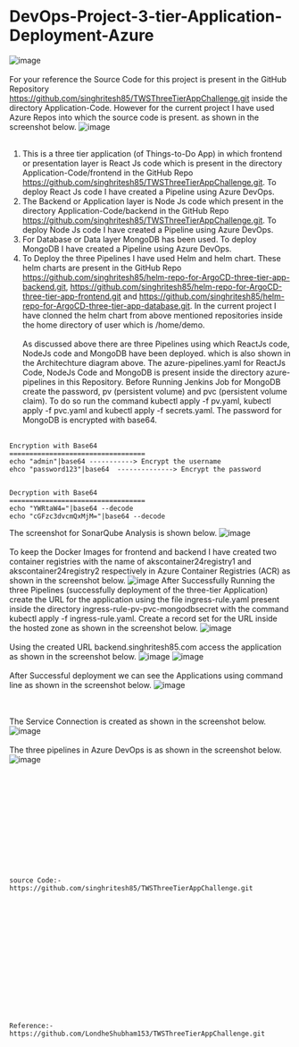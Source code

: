 # DevOps-Project-3-tier-Application-Deployment-Azure
![image](https://github.com/singhritesh85/DevOps-Project-3-tier-Application-Deployment-Azure/assets/56765895/30cd84e7-2b82-4535-97ca-da92c69857a7)
<br><br/>
For your reference the Source Code for this project is present in the GitHub Repository https://github.com/singhritesh85/TWSThreeTierAppChallenge.git inside the directory Application-Code. However for the current project I have used Azure Repos into which the source code is present. as shown in the screenshot below.
![image](https://github.com/singhritesh85/DevOps-Project-3-tier-Application-Deployment-Azure/assets/56765895/5f324e70-f610-4d0a-a613-47640259c544)
<br><br/>
1. This is a three tier application (of Things-to-Do App) in which frontend or presentation layer is React Js code which is present in the directory Application-Code/frontend in the GitHub Repo https://github.com/singhritesh85/TWSThreeTierAppChallenge.git. To deploy React Js code I have created a Pipeline using Azure DevOps.
2. The Backend or Application layer is Node Js code which present in the directory Application-Code/backend in the GitHub Repo https://github.com/singhritesh85/TWSThreeTierAppChallenge.git. To deploy Node Js code I have created a Pipeline using Azure DevOps.
3. For Database or Data layer MongoDB has been used. To deploy MongoDB I have created a Pipeline using Azure DevOps.
4. To Deploy the three Pipelines I have used Helm and helm chart. These helm charts are present in the GitHub Repo https://github.com/singhritesh85/helm-repo-for-ArgoCD-three-tier-app-backend.git, https://github.com/singhritesh85/helm-repo-for-ArgoCD-three-tier-app-frontend.git and https://github.com/singhritesh85/helm-repo-for-ArgoCD-three-tier-app-database.git. In the current project I have clonned the helm chart from above mentioned repositories inside the home directory of user which is /home/demo.
<br><br/>
As discussed above there are three Pipelines using which ReactJs code, NodeJs code and MongoDB have been deployed. which is also shown in the Architechture diagram above. The azure-pipelines.yaml for ReactJs Code, NodeJs Code and MongoDB is present inside the directory azure-pipelines in this Repository. Before Running Jenkins Job for MongoDB create the password, pv (persistent volume) and pvc (persistent volume claim). To do so run the command kubectl apply -f pv.yaml, kubectl apply -f pvc.yaml and kubectl apply -f secrets.yaml. The password for MongoDB is encrypted with base64. 
<br><br/>
```
Encryption with Base64
==================================
echo "admin"|base64 -----------> Encrypt the username
ehco "password123"|base64  --------------> Encrypt the password


Decryption with Base64
==================================
echo "YWRtaW4="|base64 --decode
echo "cGFzc3dvcmQxMjM="|base64 --decode
```
The screenshot for SonarQube Analysis is shown below.
![image](https://github.com/singhritesh85/DevOps-Project-3-tier-Application-Deployment-Azure/assets/56765895/9cf0fac3-abe0-4a56-bf83-1362a388b77d)
<br><br/>
To keep the Docker Images for frontend and backend I have created two container registries with the name of akscontainer24registry1 and akscontainer24registry2 respectively in Azure Container Registries (ACR) as shown in the screenshot below.
![image](https://github.com/singhritesh85/DevOps-Project-3-tier-Application-Deployment-Azure/assets/56765895/49135f2f-9899-4b14-bd46-824585464fd6)
After Successfully Running the three Pipelines (successfully deployment of the three-tier Application) create the URL for the application using the file ingress-rule.yaml present inside the directory ingress-rule-pv-pvc-mongodbsecret with the command kubectl apply -f ingress-rule.yaml. Create a record set for the URL inside the hosted zone as shown in the screenshot below.
![image](https://github.com/singhritesh85/DevOps-Project-3-tier-Application-Deployment-Azure/assets/56765895/9141b2ad-04af-4c60-9105-ef82bd9ff43c)
<br><br/>
Using the created URL backend.singhritesh85.com access the application as shown in the screenshot below.
![image](https://github.com/singhritesh85/DevOps-Project-3-tier-Application-Deployment-Azure/assets/56765895/2aed864f-436d-4f03-9ef0-44174a26735a)
![image](https://github.com/singhritesh85/DevOps-Project-3-tier-Application-Deployment-Azure/assets/56765895/37cb06ce-5869-4f2b-9eda-2db58257001f)
<br><br/>
After Successful deployment we can see the Applications using command line as shown in the screenshot below.
![image](https://github.com/singhritesh85/DevOps-Project-3-tier-Application-Deployment-Azure/assets/56765895/478fb3f9-6f1d-4219-b142-ebac1639f2e8)

<br><br/>
The Service Connection is created as shown in the screenshot below.
![image](https://github.com/singhritesh85/DevOps-Project-3-tier-Application-Deployment-Azure/assets/56765895/16f4759f-2ab2-4b55-8a36-9f3d024550ca)
<br><br/>
The three pipelines in Azure DevOps is as shown in the screenshot below.
![image](https://github.com/singhritesh85/DevOps-Project-3-tier-Application-Deployment-Azure/assets/56765895/92ac0566-5b4d-4007-9d7a-49b27dbafaba)
<br><br/>
<br><br/>
<br><br/>
<br><br/>
<br><br/>
<br><br/>
```
source Code:-  https://github.com/singhritesh85/TWSThreeTierAppChallenge.git
```
<br><br/>
<br><br/>
<br><br/>
<br><br/>
<br><br/>
<br><br/>
```
Reference:-   https://github.com/LondheShubham153/TWSThreeTierAppChallenge.git
```

